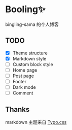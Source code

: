 # Booling✨

bingling-sama 的个人博客

## TODO

-[x] Theme structure
-[x] Markdown style
-[ ] Custom block style
-[ ] Home page
-[ ] Post page
-[ ] Footer
-[ ] Dark mode
-[ ] Comment

## Thanks

markdown 主题来自 [Typo.css](https://github.com/sofish/Typo.css)
